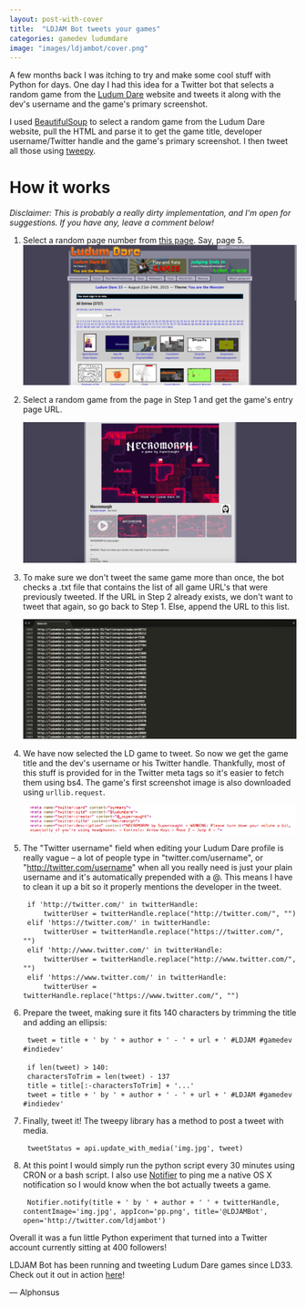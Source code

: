 ```yaml
---
layout: post-with-cover
title:  "LDJAM Bot tweets your games"
categories: gamedev ludumdare
image: "images/ldjambot/cover.png"
---
```


A few months back I was itching to try and make some cool stuff with Python for days. One day I had this idea for a Twitter bot that selects a random game from the <a href="http://ludumdare.com/compo">Ludum Dare</a> website and tweets it along with the dev's username and the game's primary screenshot.

I used [BeautifulSoup](http://www.crummy.com/software/BeautifulSoup/bs4/doc/) to select a random game from the Ludum Dare website, pull the HTML and parse it to get the game title, developer username/Twitter handle and the game's primary screenshot. I then tweet all those using [tweepy](http://www.tweepy.org).

# How it works

_Disclaimer: This is probably a really dirty implementation, and I'm open for suggestions. If you have any, leave a comment below!_


1. Select a random page number from [this page](http://ludumdare.com/compo/ludum-dare-33/?action=preview). Say, page 5.
	![](/images/ldjambot/1.png)


1. Select a random game from the page in Step 1 and get the game's entry page URL.
	
	![](/images/ldjambot/2.png)

1. To make sure we don't tweet the same game more than once, the bot checks a .txt file that contains the list of all game URL's that were previously tweeted. If the URL in Step 2 already exists, we don't want to tweet that again, so go back to Step 1. Else, append the URL to this list.
	
	![](/images/ldjambot/3.png)

1. We have now selected the LD game to tweet. So now we get the game title and the dev's username or his Twitter handle. Thankfully, most of this stuff is provided for in the Twitter meta tags so it's easier to fetch them using bs4. The game's first screenshot image is also downloaded using `urllib.request`.

	![](/images/ldjambot/meta.png)

1. The "Twitter username" field when editing your Ludum Dare profile is really vague – a lot of people type in "twitter.com/username", or "http://twitter.com/username" when all you really need is just your plain username and it's automatically prepended with a @. This means I have to clean it up a bit so it properly mentions the developer in the tweet.

		if 'http://twitter.com/' in twitterHandle:
		    twitterUser = twitterHandle.replace("http://twitter.com/", "")
		elif 'https://twitter.com/' in twitterHandle:
		    twitterUser = twitterHandle.replace("https://twitter.com/", "")
		elif 'http://www.twitter.com/' in twitterHandle:
		    twitterUser = twitterHandle.replace("http://www.twitter.com/", "")
		elif 'https://www.twitter.com/' in twitterHandle:
		    twitterUser = twitterHandle.replace("https://www.twitter.com/", "")

1. Prepare the tweet, making sure it fits 140 characters by trimming the title and adding an ellipsis:

		tweet = title + ' by ' + author + ' - ' + url + ' #LDJAM #gamedev #indiedev' 

		if len(tweet) > 140:
		charactersToTrim = len(tweet) - 137
		title = title[:-charactersToTrim] + '...'
		tweet = title + ' by ' + author + ' - ' + url + ' #LDJAM #gamedev #indiedev' 

1. Finally, tweet it! The tweepy library has a method to post a tweet with media.

		tweetStatus = api.update_with_media('img.jpg', tweet)

1. At this point I would simply run the python script every 30 minutes using CRON or a bash script. I also use [Notifier](https://pypi.python.org/pypi/pync) to ping me a native OS X notification so I would know when the bot actually tweets a game.

		Notifier.notify(title + ' by ' + author + ' ' + twitterHandle, contentImage='img.jpg', appIcon='pp.png', title='@LDJAMBot', open='http://twitter.com/ldjambot')

Overall it was a fun little Python experiment that turned into a Twitter account currently sitting at 400 followers!

LDJAM Bot has been running and tweeting Ludum Dare games since LD33. Check out it out in action [here](http://twitter.com/ldjambot)!

— Alphonsus
